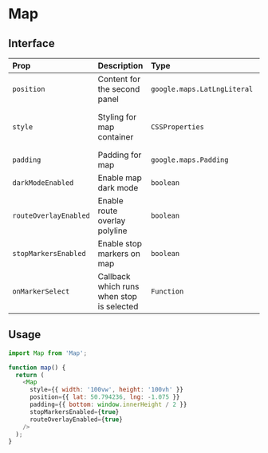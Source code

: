 # Map

## Interface

| Prop                  | Description                               | Type                        | Required | Default                           |
| :-------------------- | :---------------------------------------- | :-------------------------- | :------: | --------------------------------- |
| `position`            | Content for the second panel              | `google.maps.LatLngLiteral` |    Y     |                                   |
| `style`               | Styling for map container                 | `CSSProperties`             |    N     | {width: '100vw', height: '100vh'} |
| `padding`             | Padding for map                           | `google.maps.Padding`       |    N     |                                   |
| `darkModeEnabled`     | Enable map dark mode                      | `boolean`                   |    N     | false                             |
| `routeOverlayEnabled` | Enable route overlay polyline             | `boolean`                   |    N     | false                             |
| `stopMarkersEnabled`  | Enable stop markers on map                | `boolean`                   |    N     | false                             |
| `onMarkerSelect`      | Callback which runs when stop is selected | `Function`                  |    N     |                                   |

## Usage

```js
import Map from 'Map';

function map() {
  return (
    <Map
      style={{ width: '100vw', height: '100vh' }}
      position={{ lat: 50.794236, lng: -1.075 }}
      padding={{ bottom: window.innerHeight / 2 }}
      stopMarkersEnabled={true}
      routeOverlayEnabled={true}
    />
  );
}
```
